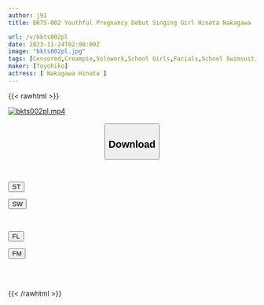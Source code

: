 ```yaml
---
author: j91
title: BKTS-002 Youthful Pregnancy Debut Singing Girl Hinata Nakagawa

url: /v/bkts002pl
date: 2023-11-24T02:08:00Z
image: "bkts002pl.jpg"
tags: [Censored,Creampie,Solowork,School Girls,Facials,School Swimsuit,Shaved	 ]
maker: [Toyohiko]
actress: [ Nakagawa Hinata ]
---
```



{{< rawhtml >}}

<div class="video" data-videoid="vKLxWJvre2fYB2">
    <a href="javascript:;">
        <img src="/v/bkts002pl/bkts002pl.jpg" width="WIDTH" height="HEIGHT" alt="bkts002pl.mp4" loading="lazy">
    </a>
</div>

<script type="text/javascript" src="https://j91.asia/asset/on-demand-st.js"></script>

<br>
  <link rel="stylesheet" href="https://j91.asia/asset/bs5.css">
  
  <center>
  <button class="btn btn-primary" type="button" data-bs-toggle="collapse" data-bs-target=".multi-collapse" aria-expanded="false" aria-controls="multiCollapseExample1 multiCollapseExample2"><h2>Download</h2></button></center>
</p>
<div class="row">
  <div class="col">
    <div class="collapse multi-collapse" id="multiCollapseExample1">
      <div class="card card-body">
	      	      <br>
<div class="buttons">  
<p><a href="https://streamtape.to/v/vKLxWJvre2fYB2" target="_blank"><button class="btn-hover color-3"><i class="fa fa-download"></i> ST</button></a></p>
<p><a href="https://flaswish.com/19pui1u6wrc1" target="_blank"><button class="btn-hover color-2"><i class="fa fa-download"></i> SW</button></a></p></div>
    </div>
  </div>
</div>
  <div class="col">
    <div class="collapse multi-collapse" id="multiCollapseExample2">
      <div class="card card-body">
	      <br>
<div class="buttons">
<p><a href="javascript:;" target="_blank"><button class="btn-hover color-9"><i class="fa fa-download"></i> FL</button></a></p>
<p><a href="javascript:;" target="_blank"><button class="btn-hover color-8"><i class="fa fa-download"></i> FM</button></a></p></div>
<br><br>
      </div>
    </div>
  </div>
</div>

{{< /rawhtml >}}
